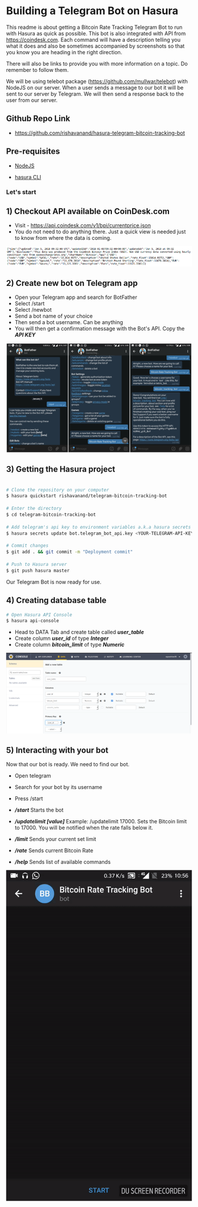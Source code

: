 # Building a Telegram Bot on Hasura

This readme is about getting a Bitcoin Rate Tracking Telegram Bot to run with Hasura as quick as possible. This bot is also integrated with API from https://coindesk.com. Each command will have a description telling you what it does and also be sometimes accompanied by screenshots so that you know you are heading in the right direction.

There will also be links to provide you with more information on a topic. Do remember to follow them.

We will be using telebot package (https://github.com/mullwar/telebot) with NodeJS on our server. When a user sends a message to our bot it will be sent to our server by Telegram. We will then send a response back to the user from our server.

## Github Repo Link
* https://github.com/rishavanand/hasura-telegram-bitcoin-tracking-bot

## Pre-requisites

* [NodeJS](https://nodejs.org)

* [hasura CLI](https://docs.hasura.io/0.15/manual/install-hasura-cli.html)

### Let's start

## 1) Checkout API available on CoinDesk.com

* Visit - https://api.coindesk.com/v1/bpi/currentprice.json
* You do not need to do anything there. Just a quick view is needed just to know from where the data is coming.

![CoinBase API](https://github.com/rishavanand/hasura-telegram-bitcoin-tracking-bot/raw/master/assets/coinbase.png "CoinBase API")

## 2) Create new bot on Telegram app

* Open your Telegram app and search for BotFather
* Select /start
* Select /newbot
* Send a bot name of your choice
* Then send a bot username. Can be anything
* You will then get a confirmation message with the Bot's API. Copy the ***API KEY*** 

![Bot create](https://github.com/rishavanand/hasura-telegram-bitcoin-tracking-bot/raw/master/assets/bot_create.jpeg "Bot create")

## 3) Getting the Hasura project

```sh

# Clone the repository on your computer
$ hasura quickstart rishavanand/telegram-bitcoin-tracking-bot

# Enter the directory
$ cd telegram-bitcoin-tracking-bot

# Add telegram's api key to environment variables a.k.a hasura secrets
$ hasura secrets update bot.telegram_bot_api.key <YOUR-TELEGRAM-API-KEY>

# Commit changes
$ git add . && git commit -m "Deployment commit"

# Push to Hasura server
$ git push hasura master

```

Our Telegram Bot is now ready for use.

## 4) Creating database table

```sh
# Open Hasura API Console
$ hasura api-console

```

* Head to DATA Tab and create table called ***user_table***
* Create column ***user_id*** of type ***Integer***
* Create column ***bitcoin_limit*** of type ***Numeric***

![Create table](https://github.com/rishavanand/hasura-telegram-bitcoin-tracking-bot/raw/master/assets/create_table.png "Create table")

## 5) Interacting with your bot

Now that our bot is ready. We need to find our bot.

* Open telegram
* Search for your bot by its username
* Press /start

* ***/start***
Starts the bot

* ***/updatelimit [value]***
Example: /updatelimit 17000.
Sets the Bitcoin limit to 17000. You will be notified when the rate falls below it.

* ***/limit***
Sends your current set limit

* ***/rate***
Sends current Bitcoin Rate

* ***/help***
Sends list of available commands

![Bot interaction](https://github.com/rishavanand/hasura-telegram-bitcoin-tracking-bot/raw/master/assets/bot_interaction.gif "Bot interaction")

